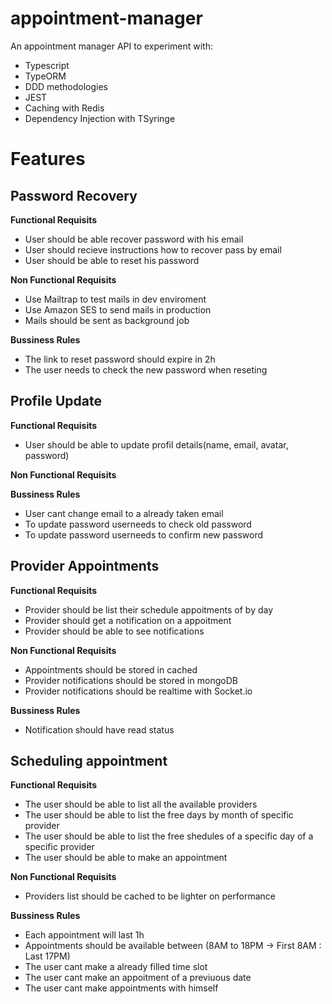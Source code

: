 # appointment-manager
An appointment manager API to experiment with:

  - Typescript
  - TypeORM
  - DDD methodologies
  - JEST
  - Caching with Redis
  - Dependency Injection with TSyringe

# Features

## Password Recovery

**Functional Requisits**

- User should be able recover password with his email
- User should recieve instructions how to recover pass by email
- User should be able to reset his password

**Non Functional Requisits**

- Use Mailtrap to test mails in dev enviroment 
- Use Amazon SES to send mails in production
- Mails should be sent as background job

**Bussiness Rules**

- The link to reset password should expire in 2h
- The user needs to check the new password when reseting 

## Profile Update

**Functional Requisits**

- User should be able to update profil details(name, email, avatar, password)

**Non Functional Requisits**

**Bussiness Rules**

- User cant change email to a already taken email
- To update password userneeds to check old password
- To update password userneeds to confirm new password

## Provider Appointments 

**Functional Requisits**

- Provider should be list their schedule appoitments of by day 
- Provider should get a notification on a appoitment
- Provider should be able to see notifications

**Non Functional Requisits**

- Appointments should be stored in cached
- Provider notifications should be stored in mongoDB 
- Provider notifications should be realtime with Socket.io

**Bussiness Rules**

- Notification should have read status

## Scheduling appointment

**Functional Requisits**

- The user should be able to list all the available providers
- The user should be able to list the free days by month of specific provider
- The user should be able to  list the free shedules of a specific day of a specific provider
- The user should be able to make an appointment

**Non Functional Requisits**

- Providers list should be cached to be lighter on performance

**Bussiness Rules**

- Each appointment will last 1h
- Appointments should be available between (8AM to 18PM -> First 8AM : Last 17PM)
- The user cant make a already filled time slot
- The user cant make an appoitment of a previuous date
- The user cant make appointments with himself 

